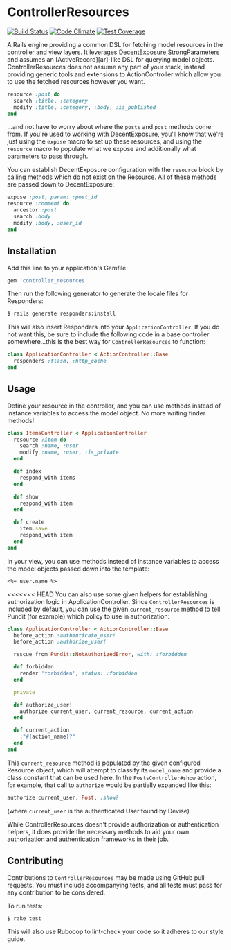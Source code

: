 # ControllerResources

[![Build Status](https://travis-ci.org/tubbo/controller_resources.svg)](https://travis-ci.org/tubbo/controller_resources)
[![Code Climate](https://codeclimate.com/github/tubbo/controller_resources/badges/gpa.svg)](https://codeclimate.com/github/tubbo/controller_resources)
[![Test Coverage](https://codeclimate.com/github/tubbo/controller_resources/badges/coverage.svg)](https://codeclimate.com/github/tubbo/controller_resources)

A Rails engine providing a common DSL for fetching model resources in
the controller and view layers. It leverages
[DecentExposure][de],[StrongParameters][sp] and assumes an
[ActiveRecord][ar]-like DSL for querying model objects.
ControllerResources does not assume any part of your stack, instead
providing generic tools and extensions to ActionController which allow
you to use the fetched resources however you want.

```ruby
resource :post do
  search :title, :category
  modify :title, :category, :body, :is_published
end
```

...and not have to worry about where the `posts` and `post` methods come
from. If you're used to working with DecentExposure, you'll know that
we're just using the `expose` macro to set up these resources, and using
the `resource` macro to populate what we expose and additionally what
parameters to pass through.

You can establish DecentExposure configuration with the `resource` block
by calling methods which do not exist on the Resource. All of these
methods are passed down to DecentExposure:

```ruby
expose :post, param: :post_id
resource :comment do
  ancestor :post
  search :body
  modify :body, :user_id
end
```

## Installation

Add this line to your application's Gemfile:

```ruby
gem 'controller_resources'
```

Then run the following generator to generate the locale files for
Responders:

```bash
$ rails generate responders:install
```

This will also insert Responders into your `ApplicationController`. If
you do not want this, be sure to include the following code in a base
controller somewhere...this is the best way for `ControllerResources` to
function:

```ruby
class ApplicationController < ActionController::Base
  responders :flash, :http_cache
end
```

## Usage

Define your resource in the controller, and you can use methods instead
of instance variables to access the model object. No more writing finder
methods!

```ruby
class ItemsController < ApplicationController
  resource :item do
    search :name, :user
    modify :name, :user, :is_private
  end

  def index
    respond_with items
  end

  def show
    respond_with item
  end

  def create
    item.save
    respond_with item
  end
end
```

In your view, you can use methods instead of instance variables to
access the model objects passed down into the template:

```erb
<%= user.name %>
```

<<<<<<< HEAD
You can also use some given helpers for establishing authorization logic
in ApplicationController. Since `ControllerResources` is included by
default, you can use the given `current_resource` method to tell Pundit
(for example) which policy to use in authorization:

```ruby
class ApplicationController < ActionController::Base
  before_action :authenticate_user!
  before_action :authorize_user!

  rescue_from Pundit::NotAuthorizedError, with: :forbidden

  def forbidden
    render 'forbidden', status: :forbidden
  end

  private

  def authorize_user!
    authorize current_user, current_resource, current_action
  end

  def current_action
    :"#{action_name}?"
  end
end
```

This `current_resource` method is populated by the given configured
Resource object, which will attempt to classify its `model_name` and
provide a class constant that can be used here. In the
`PostsController#show` action, for example, that call to `authorize` would be
partially expanded like this:

```ruby
authorize current_user, Post, :show?
```

(where `current_user` is the authenticated User found by Devise)

While ControllerResources doesn't provide authorization or
authentication helpers, it does provide the necessary methods to aid
your own authorization and authentication frameworks in their job.

## Contributing

Contributions to `ControllerResources` may be made using GitHub pull
requests. You must include accompanying tests, and all tests must pass
for any contribution to be considered.

To run tests:

```bash
$ rake test
```

This will also use Rubocop to lint-check your code so it adheres to our
style guide.

[de]: https://github.com/hashrocket/decent_exposure
[rp]: https://github.com/plataformatec/responders
[sp]: https://github.com/rails/strong_parameters

